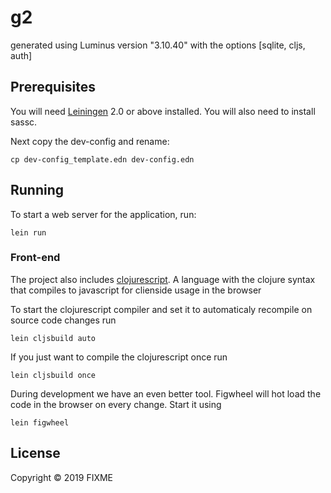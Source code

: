 # g2

generated using Luminus version "3.10.40" with the options [sqlite, cljs, auth]

## Prerequisites

You will need [Leiningen][1] 2.0 or above installed.
You will also need to install sassc.

Next copy the dev-config and rename:
```
cp dev-config_template.edn dev-config.edn
```

[1]: https://github.com/technomancy/leiningen

## Running

To start a web server for the application, run:

```
lein run    
```

### Front-end

The project also includes [clojurescript]((https://clojurescript.org/)). A language with the clojure syntax that compiles to javascript for clienside usage in the browser

To start the clojurescript compiler and set it to automaticaly recompile on source code changes run

    lein cljsbuild auto

If you just want to compile the clojurescript once run
    
    lein cljsbuild once
  
During development we have an even better tool. Figwheel will hot load the code in the browser on every change. Start it using
    
    lein figwheel

## License

Copyright © 2019 FIXME

